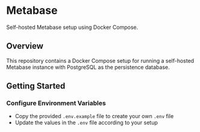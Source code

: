 # Metabase

Self-hosted Metabase setup using Docker Compose.

## Overview

This repository contains a Docker Compose setup for running a self-hosted Metabase instance with PostgreSQL as the persistence database.

## Getting Started

### Configure Environment Variables
- Copy the provided `.env.example` file to create your own `.env` file
- Update the values in the `.env` file according to your setup